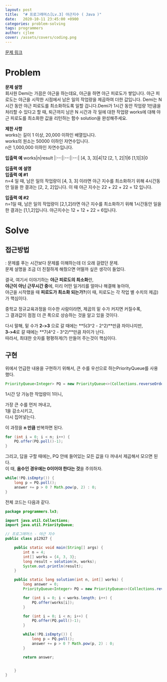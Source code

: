 ```yaml
---
layout: post
title:  "# 프로그래머스[Lv.3] 야근지수 ( Java )"
date:   2020-10-11 23:45:00 +0900
categories: problem-solving
tags: programmers
author: cjlee
cover: /assets/covers/coding.png
---
```


[문제 링크](https://programmers.co.kr/learn/courses/30/lessons/12927)

# Problem

**문제 설명**  
회사원 Demi는 가끔은 야근을 하는데요, 야근을 하면 야근 피로도가 쌓입니다. 야근 피로도는 야근을 시작한 시점에서 남은 일의 작업량을 제곱하여 더한 값입니다. Demi는 N시간 동안 야근 피로도를 최소화하도록 일할 겁니다.Demi가 1시간 동안 작업량 1만큼을 처리할 수 있다고 할 때, 퇴근까지 남은 N 시간과 각 일에 대한 작업량 works에 대해 야근 피로도를 최소화한 값을 리턴하는 함수 solution을 완성해주세요.

**제한 사항**  
works는 길이 1 이상, 20,000 이하인 배열입니다.  
works의 원소는 50000 이하인 자연수입니다.  
n은 1,000,000 이하인 자연수입니다.  

**입출력 예**
works|n|result
|:--:|:--:|:--:|
[4, 3, 3]|4|12
[2, 1, 2]|1|6
[1,1]|3|0

**입출력 예 설명**  
**입출력 예 #1**  
n=4 일 때, 남은 일의 작업량이 [4, 3, 3] 이라면 야근 지수를 최소화하기 위해 4시간동안 일을 한 결과는 [2, 2, 2]입니다. 이 때 야근 지수는 22 + 22 + 22 = 12 입니다.

**입출력 예 #2**  
n=1일 때, 남은 일의 작업량이 [2,1,2]라면 야근 지수를 최소화하기 위해 1시간동안 일을 한 결과는 [1,1,2]입니다. 야근지수는 12 + 12 + 22 = 6입니다.

# Solve

## 접근방법
: 문제를 푸는 시간보다 문제를 이해하는데 더 오래 걸렸던 문제.  
문제 설명을 조금 더 친절하게 해줬으면 어떨까 싶은 생각이 들었다.

결국, 여기서 이야기하는 **야근 피로도의 최소화**란,  
**야근이 아닌 근무시간 중**에, 미리 어떤 일거리를 얼마나 해결해 놓아야,  
야근을 시작했을 때 **피로도가 최소화 되는가?**(이 때, 피로도는 각 작업 별 수치의 제곱)
가 핵심이다.

중학교 정규교육과정을 이수한 사람이라면, 제곱의 밑 수가 커지면 커질수록,  
그 결과값이 점점 더 큰 폭으로 상승하는 것을 알고 있을 것이다.  

다시 말해, 밑 수가 **2->3** 으로 갈 때에는 **5(3^2 - 2^2)**만큼 차이나지만,  
**3->4**로 갈 때에는 **7(4^2 - 3^2)**만큼 차이가 난다.   
따라서, 최대한 숫자를 평평하게(?) 만들어 주는것이 핵심이다.

## 구현
위에서 언급한 내용을 구현하기 위해서, 큰 수를 우선으로 하는PriorityQueue를 사용했다.  
```java
PriorityQueue<Integer> PQ = new PriorityQueue<>(Collections.reverseOrder());
```

1시간 당 가능한 작업량이 1이니,  

가장 큰 수를 먼저 꺼내고,  
1을 감소시키고,  
다시 집어넣는다.

이 과정을 **n 만큼** 반복하면 된다.

```java
for (int i = 0; i < n; i++) {
    PQ.offer(PQ.poll()-1);
}
```

그리고, 답을 구할 때에는, PQ 안에 들어있는 모든 값을 다 꺼내서 제곱해서 모으면 된다.  
이 때, **음수인 경우에는 0이어야 한다는 것**을 주의하자.

```java
while(!PQ.isEmpty()) {
    long p = PQ.poll();
    answer += p > 0 ? Math.pow(p, 2) : 0;
}
```

전체 코드는 다음과 같다.


```java
package programmers.lv3;

import java.util.Collections;
import java.util.PriorityQueue;

// 프로그래머스 - 야근 지수
public class p12927 {

    public static void main(String[] args) {
        int n = 4;
        int[] works = {4, 3, 3};
        long result = solution(n, works);
        System.out.println(result);
    }

    public static long solution(int n, int[] works) {
        long answer = 0;
        PriorityQueue<Integer> PQ = new PriorityQueue<>(Collections.reverseOrder());

        for (int i = 0; i < works.length; i++) {
            PQ.offer(works[i]);
        }

        for (int i = 0; i < n; i++) {
            PQ.offer(PQ.poll()-1);
        }

        while(!PQ.isEmpty()) {
            long p = PQ.poll();
            answer += p > 0 ? Math.pow(p, 2) : 0;
        }

        return answer;


    }
}

```